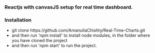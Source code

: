 ### Reactjs with canvasJS setup for real time dashboard.

### Installation
<ul>
<li>git clone https://github.com/AmanullaChishty/Real-Time-Charts.git</li>
<li>and then run 'npm install' to install node modules, in the folder where you have cloned the project</li>
<li>and then run 'npm start' to run the project.</li>
</ul>
